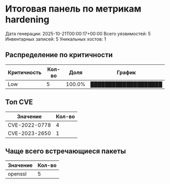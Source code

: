 # Итоговая панель по метрикам hardening

Дата генерации: 2025-10-21T00:00:17+00:00
Всего уязвимостей: 5
Инвентарных записей: 5
Уникальных хостов: 1

## Распределение по критичности

| Критичность | Кол-во | Доля | График |
|-------------|--------|------|--------|
| Low | 5 | 100.0% | ████████████████████ |

## Топ CVE

| Значение | Кол-во |
|----------|--------|
| CVE-2022-0778 | 4 |
| CVE-2023-2650 | 1 |

## Чаще всего встречающиеся пакеты

| Значение | Кол-во |
|----------|--------|
| openssl | 5 |